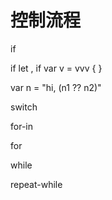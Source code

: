 # 控制流程

if

if let , 
if var v = vvv {
}

var n = "hi, \(n1 ?? n2)"

switch

for-in

for

while

repeat-while

